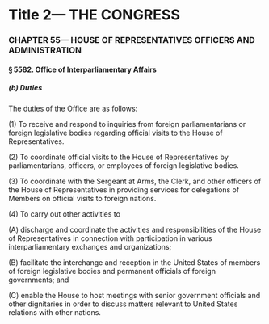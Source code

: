 
# Title 2— THE CONGRESS
### CHAPTER 55— HOUSE OF REPRESENTATIVES OFFICERS AND ADMINISTRATION
#### § 5582. Office of Interparliamentary Affairs
##### (b) Duties

The duties of the Office are as follows:

(1) To receive and respond to inquiries from foreign parliamentarians or foreign legislative bodies regarding official visits to the House of Representatives.

(2) To coordinate official visits to the House of Representatives by parliamentarians, officers, or employees of foreign legislative bodies.

(3) To coordinate with the Sergeant at Arms, the Clerk, and other officers of the House of Representatives in providing services for delegations of Members on official visits to foreign nations.

(4) To carry out other activities to

(A) discharge and coordinate the activities and responsibilities of the House of Representatives in connection with participation in various interparliamentary exchanges and organizations;

(B) facilitate the interchange and reception in the United States of members of foreign legislative bodies and permanent officials of foreign governments; and

(C) enable the House to host meetings with senior government officials and other dignitaries in order to discuss matters relevant to United States relations with other nations.
